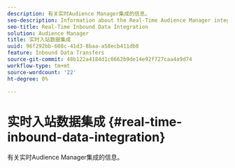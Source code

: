 ```yaml
---
description: 有关实时Audience Manager集成的信息。
seo-description: Information about the Real-Time Audience Manager integration.
seo-title: Real-Time Inbound Data Integration
solution: Audience Manager
title: 实时入站数据集成
uuid: 96f292bb-608c-41d3-8baa-a58ecb411db0
feature: Inbound Data Transfers
source-git-commit: 48b122a4184d1c0662b9de14e92f727caa4a9d74
workflow-type: tm+mt
source-wordcount: '22'
ht-degree: 0%

---
```



# 实时入站数据集成 {#real-time-inbound-data-integration}

有关实时Audience Manager集成的信息。

<!-- c_rt_data_int.xml -->